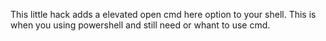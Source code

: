 This little hack adds a elevated open cmd here option to your shell. This is when you using powershell and still need or whant to use cmd.
